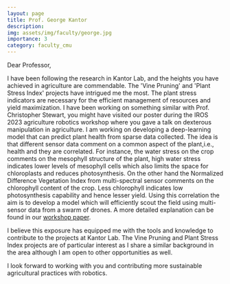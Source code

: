 ```yaml
---
layout: page
title: Prof. George Kantor
description: 
img: assets/img/faculty/george.jpg
importance: 3
category: faculty_cmu
---
```


Dear Professor,

I have been following the research in Kantor Lab, and the heights you have achieved in agriculture are commendable. The 'Vine Pruning' and 'Plant Stress Index' projects have intrigued me the most. The plant stress indicators are necessary for the efficient management of resources and yield maximization. I have been working on something similar with Prof. Christopher Stewart, you might have visited our poster during the IROS 2023 agriculture robotics workshop where you gave a talk on dexterous manipulation in agriculture. I am working on developing a deep-learning model that can predict plant health from sparse data collected. The idea is that different sensor data comment on a common aspect of the plant,i.e., health and they are correlated. For instance, the water stress on the crop comments on the mesophyll structure of the plant, high water stress indicates lower levels of mesophyll cells which also limits the space for chloroplasts and reduces photosynthesis. On the other hand the Normalized Difference Vegetation Index from multi-spectral sensor comments on the chlorophyll content of the crop. Less chlorophyll indicates low photosynthesis capability and hence lesser yield. Using this correlation the aim is to develop a model which will efficiently scout the field using multi-sensor data from a swarm of drones. A more detailed explanation can be found in our [workshop paper](https://drive.google.com/file/d/1C60duNtm4XHOxmWbMldSNcFI-roEtM1z/view). 

I believe this exposure has equipped me with the tools and knowledge to contribute to the projects at Kantor Lab. The Vine Pruning and Plant Stress Index projects are of particular interest as I share a similar background in the area although I am open to other opportunities as well. 

I look forward to working with you and contributing more sustainable agricultural practices with robotics.